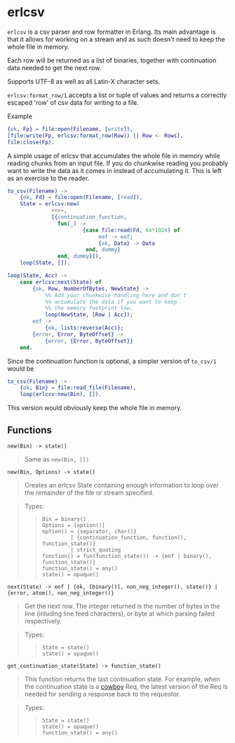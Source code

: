 erlcsv
======

`erlcsv` is a csv parser and row formatter in Erlang.  Its main advantage is that it
allows for working on a stream and as such doesn't need to keep the
whole file in memory.

Each row will be returned as a list of binaries, together with
continuation data needed to get the next row.

Supports UTF-8 as well as all Latin-X character sets.

`erlcsv:format_row/1` accepts a list or tuple of values and returns
a correctly escaped 'row' of csv data for writing to a file.

Example
```erlang
{ok, Fp} = file:open(Filename, [write]),
[file:write(Fp, erlcsv:format_row(Row)) || Row <- Rows],
file:close(Fp).
```

A simple usage of erlcsv that accumulates the whole file in memory
while reading chunks from an input file.  If you do chunkwise reading
you probably want to write the data as it comes in instead of
accumulating it.  This is left as an exercise to the reader.

```erlang
to_csv(Filename) ->
    {ok, Fd} = file:open(Filename, [read]),
    State = erlcsv:new(
              <<>>,
              [{continuation_function,
                fun(_) ->
                        {case file:read(Fd, 64*1024) of
                             eof -> eof;
                             {ok, Data} -> Data
                         end, dummy}
                end, dummy}]),
    loop(State, []).

loop(State, Acc) ->
    case erlcsv:next(State) of
        {ok, Row, NumberOfBytes, NewState} ->
            %% Add your chunkwise handling here and don't
            %% accumulate the data if you want to keep
            %% the memory footprint low.
            loop(NewState, [Row | Acc]);
        eof ->
            {ok, lists:reverse(Acc)};
        {error, Error, ByteOffset} ->
            {error, {Error, ByteOffset}}
    end.
```

Since the continuation function is optional, a simpler version of
`to_csv/1` would be

```erlang
to_csv(Filename) ->
    {ok, Bin} = file:read_file(Filename),
    loop(erlcsv:new(Bin), []).
```

This version would obviously keep the whole file in memory.

## Functions

`new(Bin) -> state()`

> Same as `new(Bin, [])`

`new(Bin, Options) -> state()`

> Creates an erlcsv State containing enough information to loop over
> the remainder of the file or stream specified.

>Types:
>
>>     Bin = binary()
>>     Options = [option()]
>>     option() = {separator, char()}
>>              | {continuation_function, function(), function_state()}
>>              | strict_quoting
>>     function() = fun(function_state()) -> {eof | binary(), function_state()}
>>     function_state() = any()
>>     state() = opaque()

`next(State) -> eof | {ok, [binary()], non_neg_integer(), state()} | {error, atom(), non_neg_integer()}`

> Get the next row.  The integer returned is the number of bytes in
> the line (inluding line feed characters), or byte at which parsing
> failed respectively.

>Types:
>
>>     State = state()
>>     state() = opaque()

`get_continuation_state(State) -> function_state()`

> This function returns the last continuation state.  For example,
> when the continuation state is a
> [cowboy](https://github.com/extend/cowboy) Req, the latest version
> of the Req is needed for sending a response back to the requestor.

>Types:
>
>>     State = state()
>>     state() = opaque()
>>     function_state() = any()
